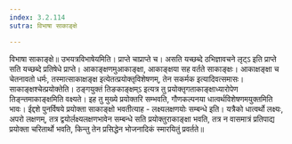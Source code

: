 ```yaml
---
index: 3.2.114
sutra: विभाषा साकाङ्क्षे

---
```

 विभाषा साकाङ्क्षे॥ उभयत्रविभाषेयमिति। प्राप्ते चाप्राप्ते च। असति यच्छब्दे ठभिज्ञावचने लृट्ऽ इति प्राप्ते सति यच्छब्दे प्रतिषेधे प्राप्ते। आकाङ्क्षणमुआकाङ्क्षा, आकाङ्क्षया सह वर्तते साकाङ्क्षः। आकाक्षङ्क्षा च चेतनावतो धर्मः, तस्मात्साकाक्षङ्क्ष इत्येतत्प्रयोक्तृविशेषणम्, तेन सकर्मक इत्यादिवत्समासः। साकाङ्क्षश्चेत्प्रयोक्तेति। ठङ्गयुक्तं तिङकाङ्क्षम्ऽ इत्यत्र तु प्रयोक्तृगताकाङ्क्षाध्यारोपेण तिङ्न्तमाकाङ्क्षमिति वक्ष्यते। इह तु मुख्ये प्रयोक्तरि सम्भवति, गौणकल्पनया धात्वर्थविशेषणमयुक्तमिति भावः। ईद्दशे पुनर्विषये प्रयोक्ता साकाङ्क्षो भवतीत्याह - लक्ष्यलक्षणयोः सम्बन्धे इति। यत्रैको धात्वर्थो लक्ष्यः, अपरो लक्षणम्, तत्र द्वयोर्लक्ष्यलक्षणभावेन सम्बन्धे सति प्रयोक्तुराकाङ्क्षा भवति, तत्र न वासमात्रं प्रतिपाद्य प्रयोक्ता चरितार्थो भवति, किन्तु तेन प्रसिद्धेन भोजनादिकं स्मारयितुं प्रवर्तते॥